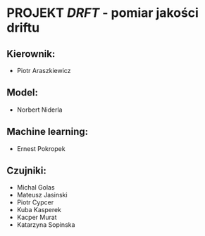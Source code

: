 **PROJEKT _DRFT_** - pomiar jakości driftu
=======

## Kierownik:
* Piotr Araszkiewicz

## Model:
* Norbert Niderla

## Machine learning:
* Ernest Pokropek

## Czujniki:
* Michal Golas
* Mateusz Jasinski
* Piotr Cypcer
* Kuba Kasperek
* Kacper Murat
* Katarzyna Sopinska
